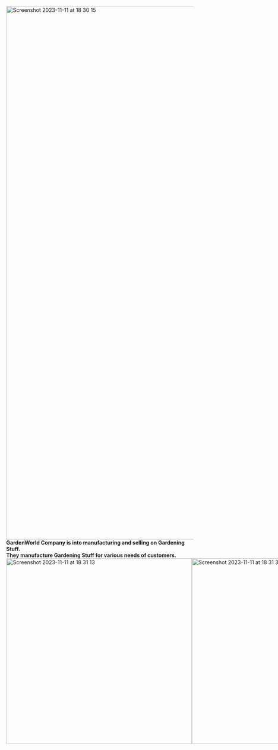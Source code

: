 <img width="1437" alt="Screenshot 2023-11-11 at 18 30 15" src="https://github.com/lamson098/gardenwolrd/assets/145956509/1ba0cd9c-18eb-41ba-b180-1bda17f2b687">


<b style="text-align: center;">
  GardenWorld Company is into manufacturing and selling on Gardening Stuff.<br> They manufacture Gardening Stuff for various needs of customers.  
</b>

<div style="display: flex;">
  <img width="500" alt="Screenshot 2023-11-11 at 18 31 13" src="https://github.com/lamson098/gardenwolrd/assets/145956509/f8202dd0-eec5-4b81-80d2-f0efd14846cf">
<img width="500" alt="Screenshot 2023-11-11 at 18 31 36" src="https://github.com/lamson098/gardenwolrd/assets/145956509/d37df34e-a4d4-4ed3-83d2-0d1dca90b858">
</div>
